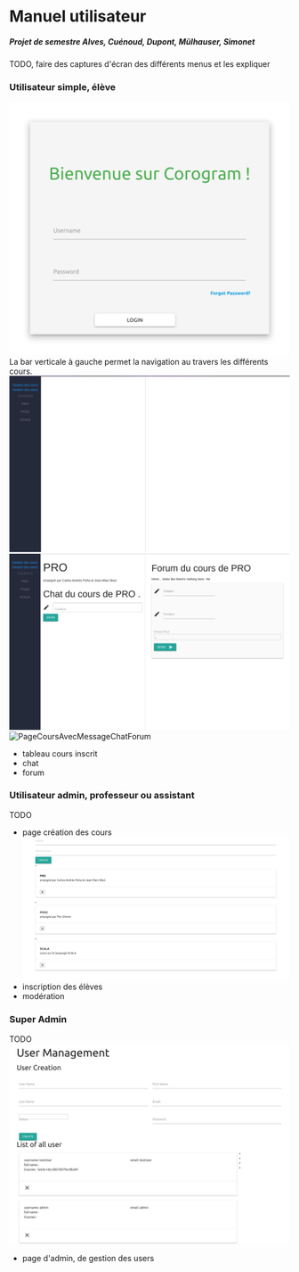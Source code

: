 # Manuel utilisateur

##### Projet de semestre Alves, Cuénoud, Dupont, Mülhauser, Simonet



TODO, faire des captures d'écran des différents menus et les expliquer



### Utilisateur simple, élève


![PageDeLogin](ImagesRapport/PageDeLogin.png)
La bar verticale à gauche permet la navigation au travers les différents cours.
![PageAccueilUser](ImagesRapport/PageAccueilUser.png)
![PageCoursSansMessage](ImagesRapport/PageCoursSansMessage.png)
![PageCoursAvecMessageChatForum](ImagesRapport/PageCoursAvecMessageForum.png)


* tableau cours inscrit
* chat
* forum

### Utilisateur admin, professeur ou assistant

TODO

* page création des cours
![PageGestionDeCours](ImagesRapport/PageGestionDeCours.png)
* inscription des élèves
* modération



### Super Admin

TODO
![PageGestionUsers](ImagesRapport/PageGestionUsers.png)
* page d'admin, de gestion des users
